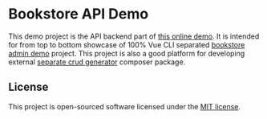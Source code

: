 # Bookstore API Demo

This demo project is the API backend part of [this online demo](https://vtec-bookstore-demo.okami101.io).
It is intended for from top to bottom showcase of 100% Vue CLI separated [bookstore admin demo](../demo) project.
This project is also a good platform for developing external [separate crud generator](https://github.com/adr1enbe4udou1n/vtec-laravel-crud) composer package.

## License

This project is open-sourced software licensed under the [MIT license](https://adr1enbe4udou1n.mit-license.org).

